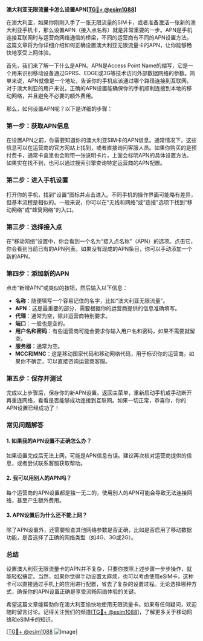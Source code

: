 **澳大利亚无限流量卡怎么设置APN[[TG💪+ @esim1088](https://t.me/s/esim1088)]**

在澳大利亚，如果你刚刚入手了一张无限流量的SIM卡，或者准备激活一张新的澳大利亚手机卡，那么设置APN（接入点名称）就是非常重要的一步。APN是手机连接互联网时与运营商网络通信的桥梁，不同的运营商有不同的APN设置方法。这篇文章将为你详细介绍如何正确设置澳大利亚无限流量卡的APN，让你能够畅快地享受上网体验。

首先，我们来了解一下什么是APN。APN是Access Point Name的缩写，它是一个用来识别移动设备通过GPRS、EDGE或3G等技术访问外部数据网络的参数。简单来说，APN就像是一个地址，告诉你的手机应该通过哪个路径连接到互联网。对于澳大利亚的用户来说，正确的APN设置能确保你的手机顺利连接到本地的移动网络，并且避免不必要的额外费用。

那么，如何设置APN呢？以下是详细的步骤：

### **第一步：获取APN信息**
在设置APN之前，你需要知道你的澳大利亚SIM卡的APN信息。通常情况下，这些信息可以在运营商的官方网站上找到，或者直接询问客服人员。如果你购买的是预付费卡，通常卡盒里也会附带一张说明卡片，上面会标明APN的具体设置方法。如果实在找不到，也可以通过搜索引擎查询特定运营商的APN配置。

### **第二步：进入手机设置**
打开你的手机，找到“设置”图标并点击进入。不同手机的操作界面可能略有差异，但基本流程是相似的。一般来说，你可以在“无线和网络”或“连接”选项下找到“移动网络”或“蜂窝网络”的入口。

### **第三步：选择接入点**
在“移动网络”设置中，你会看到一个名为“接入点名称”（APN）的选项。点击它，你会看到当前已有的APN列表。如果没有现成的APN条目，你可以手动添加一个新的APN。

### **第四步：添加新的APN**
点击“新增APN”或类似的按钮，然后输入以下信息：
- **名称**：随便填写一个容易记住的名字，比如“澳大利亚无限流量”。
- **APN**：这是最重要的部分，需要根据你的运营商提供的信息准确填写。
- **代理**：通常为空，除非运营商特别要求。
- **端口**：一般也是空的。
- **用户名和密码**：有些运营商可能会要求你输入用户名和密码，如果不需要就留空。
- **服务器**：通常为空。
- **MCC和MNC**：这是移动国家代码和移动网络代码，用于标识你的运营商。如果你不确定，可以直接咨询运营商客服。

### **第五步：保存并测试**
完成以上步骤后，保存你的新APN设置。返回主菜单，重新启动手机或手动断开再重连网络，看看是否能够成功连接到互联网。如果一切正常，恭喜你，你的APN设置已经成功了！

### **常见问题解答**
#### **1. 如果我的APN设置不正确怎么办？**
如果设置完成后无法上网，可能是APN信息有误。建议再次核对运营商提供的信息，或者尝试联系客服获取帮助。

#### **2. 我可以用别人的APN吗？**
每个运营商的APN设置都是独一无二的，使用别人的APN可能会导致无法连接网络，甚至产生额外费用。

#### **3. APN设置后为什么还不能上网？**
除了APN设置外，还需要检查其他网络参数是否正确，比如是否启用了移动数据功能，是否选择了正确的网络类型（如4G、3G或2G）。

### **总结**
设置澳大利亚无限流量卡的APN并不复杂，只要你按照上述步骤一步步操作，就能轻松搞定。当然，如果你觉得手动设置太麻烦，也可以考虑使用eSIM卡，这种卡可以直接通过手机上的应用进行配置，省去了复杂的设置过程。无论选择哪种方式，确保你的APN设置正确是享受流畅网络体验的关键。

希望这篇文章能帮助你在澳大利亚愉快地使用无限流量卡。如果有任何疑问，欢迎随时留言讨论。记得关注我们的频道[[TG💪+ @esim1088](https://t.me/s/esim1088)]，了解更多关于移动网络和eSIM卡的知识。

[[TG💪+ @esim1088](https://t.me/s/esim1088) ![Image](https://i.postimg.cc/4NQfJmqS/Snipaste-2025-05-13-00-14-12.png)]